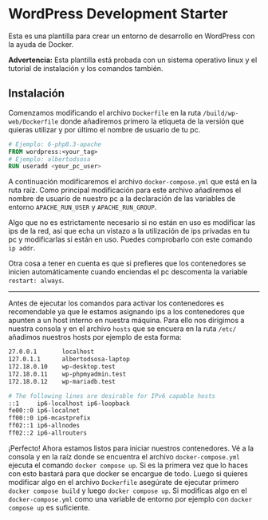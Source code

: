 # WordPress Development Starter

Esta es una plantilla para crear un entorno de desarrollo en WordPress con la ayuda de Docker.

**Advertencia:** Esta plantilla está probada con un sistema operativo linux y el tutorial de instalación y los comandos también.

## Instalación

Comenzamos modificando el archivo `Dockerfile` en la ruta `/build/wp-web/Dockerfile` donde añadiremos primero la etiqueta de la versión que quieras utilizar y por último el nombre de usuario de tu pc.

```Dockerfile
# Ejemplo: 6-php8.3-apache
FROM wordpress:<your_tag>
# Ejemplo: albertodsosa
RUN useradd <your_pc_user>
```
A continuación modificaremos el archivo `docker-compose.yml` que está en la ruta raíz. Como principal modificación para este archivo añadiremos el nombre de usuario de nuestro pc a la declaración de las variables de entorno `APACHE_RUN_USER` y `APACHE_RUN_GROUP`.

Algo que no es estrictamente necesario si no están en uso es modificar las ips de la red, así que echa un vistazo a la utilización de ips privadas en tu pc y modificarlas si están en uso. Puedes comprobarlo con este comando `ip addr`.

Otra cosa a tener en cuenta es que si prefieres que los contenedores se inicien automáticamente cuando enciendas el pc descomenta la variable `restart: always`.

-----------------------------------

Antes de ejecutar los comandos para activar los contenedores es recomendable ya que le estamos asignando ips a los contenedores que apunten a un host interno en nuestra máquina. Para ello nos dirigimos a nuestra consola y en el archivo `hosts` que se encuera en la ruta `/etc/` añadimos nuestros hosts por ejemplo de esta forma:

```bash
27.0.0.1       localhost
127.0.1.1      albertodsosa-laptop
172.18.0.10    wp-desktop.test
172.18.0.11    wp-phpmyadmin.test
172.18.0.12    wp-mariadb.test

# The following lines are desirable for IPv6 capable hosts
::1     ip6-localhost ip6-loopback
fe00::0 ip6-localnet
ff00::0 ip6-mcastprefix
ff02::1 ip6-allnodes
ff02::2 ip6-allrouters
```

¡Perfecto! Ahora estamos listos para iniciar nuestros contenedores. Vé a la consola y en la raíz donde se encuentra el archivo `docker-compose.yml` ejecuta el comando `docker compose up`. Si es la primera vez que lo haces con esto bastará para que docker se encargue de todo. Luego si quieres modificar algo en el archivo `Dockerfile` asegúrate de ejecutar primero `docker compose build` y luego `docker compose up`. Si modificas algo en el `docker-compose.yml` como una variable de entorno por ejemplo con `docker compose up` es suficiente.
